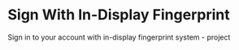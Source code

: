 # Sign With In-Display Fingerprint
Sign in to your account with in-display fingerprint system - project
